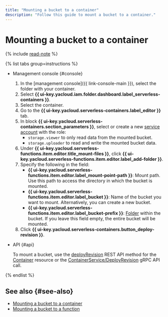 ```yaml
---
title: "Mounting a bucket to a container"
description: "Follow this guide to mount a bucket to a container."
---
```


# Mounting a bucket to a container

{% include [read-note](../../_includes/functions/read-note.md) %}

{% list tabs group=instructions %}

- Management console {#console}

    1. In the [management console]({{ link-console-main }}), select the folder with your container.
    1. Select **{{ ui-key.yacloud.iam.folder.dashboard.label_serverless-containers }}**.
    1. Select the container.
    1. Go to the **{{ ui-key.yacloud.serverless-containers.label_editor }}** tab.
    1. In block **{{ ui-key.yacloud.serverless-containers.section_parameters }}**, select or create a new [service account](../../iam/concepts/users/service-accounts) with the role:
        * `storage.viewer` to only read data from the mounted bucket.
        * `storage.uploader` to read and write the mounted bucket data.
    1. Under **{{ ui-key.yacloud.serverless-functions.item.editor.title_mount-files }}**, click **{{ ui-key.yacloud.serverless-functions.item.editor.label_add-folder }}**.
    1. Specify the following in the field:
        * **{{ ui-key.yacloud.serverless-functions.item.editor.label_mount-point-path }}**: Mount path. Use this path to access the directory in which the bucket is mounted.
        * **{{ ui-key.yacloud.serverless-functions.item.editor.label_bucket }}**: Name of the bucket you want to mount. Alternatively, you can create a new bucket.
        * **{{ ui-key.yacloud.serverless-functions.item.editor.label_bucket-prefix }}**: [Folder](../../storage/concepts/object.md#folder) within the bucket. If you leave this field empty, the entire bucket will be mounted.
    1. Click **{{ ui-key.yacloud.serverless-containers.button_deploy-revision }}**.

- API {#api}

  To mount a bucket, use the [deployRevision](../containers/api-ref/Container/deployRevision.md) REST API method for the [Container](../containers/api-ref/Container/index.md) resource or the [ContainerService/DeployRevision](../containers/api-ref/grpc/container_service.md#DeployRevision) gRPC API call.

{% endlist %}

## See also {#see-also}

* [Mounting a bucket to a container](../concepts/mounting.md)
* [Mounting a bucket to a function](../../functions/concepts/mounting.md)
